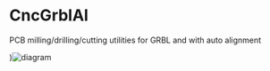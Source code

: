 # CncGrblAl
PCB milling/drilling/cutting utilities for GRBL and  with auto alignment






)![diagram](https://github.com/tirfil/CncGrblAl/blob/master/cnc.png)
